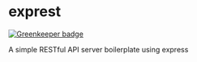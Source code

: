 # exprest

[![Greenkeeper badge](https://badges.greenkeeper.io/jingsam/exprest.svg)](https://greenkeeper.io/)

A simple RESTful API server boilerplate using express
